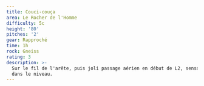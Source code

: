 ```yaml
---
title: Couci-couça
area: Le Rocher de l'Homme
difficulty: 5c
height: '80'
pitches: '2'
gear: Rapproché
time: 1h
rock: Gneiss
rating: 3
description: >-
  Sur le fil de l'arête, puis joli passage aérien en début de L2, sensations
  dans le niveau.
---
```


